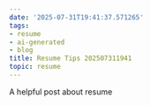 ```yaml
---
date: '2025-07-31T19:41:37.571265'
tags:
- resume
- ai-generated
- blog
title: Resume Tips 202507311941
topic: resume
---
```


A helpful post about resume